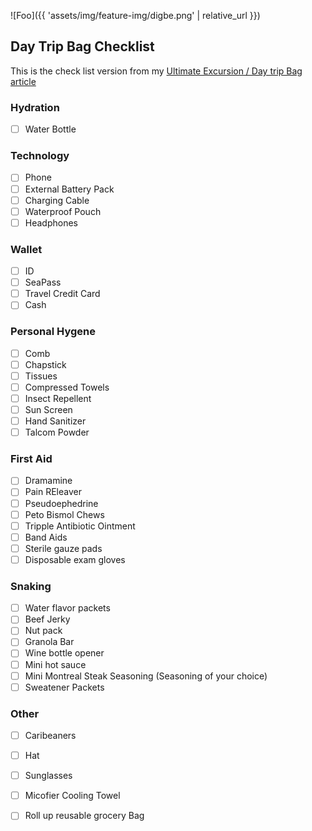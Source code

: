 ![Foo]({{ 'assets/img/feature-img/digbe.png' | relative_url }})

## Day Trip Bag Checklist
This is the check list version from my [Ultimate Excursion / Day trip Bag article](https://mikehathaway.com/2023/09/09/cruise-day-bag.html)

### Hydration
- [ ] Water Bottle

### Technology
- [ ] Phone
- [ ] External Battery Pack
- [ ] Charging Cable
- [ ] Waterproof Pouch
- [ ] Headphones

### Wallet
- [ ] ID
- [ ] SeaPass
- [ ] Travel Credit Card
- [ ] Cash

### Personal Hygene
- [ ] Comb
- [ ] Chapstick
- [ ] Tissues
- [ ] Compressed Towels
- [ ] Insect Repellent
- [ ] Sun Screen
- [ ] Hand Sanitizer
- [ ] Talcom Powder

### First Aid
- [ ] Dramamine
- [ ] Pain REleaver
- [ ] Pseudoephedrine
- [ ] Peto Bismol Chews
- [ ] Tripple Antibiotic Ointment
- [ ] Band Aids
- [ ] Sterile gauze pads
- [ ] Disposable exam gloves

### Snaking
- [ ] Water flavor packets
- [ ] Beef Jerky
- [ ] Nut pack
- [ ] Granola Bar
- [ ] Wine bottle opener
- [ ] Mini hot sauce
- [ ] Mini Montreal Steak Seasoning (Seasoning of your choice)
- [ ] Sweatener Packets

### Other
- [ ] Caribeaners
- [ ] Hat
- [ ] Sunglasses
- [ ] Micofier Cooling Towel
- [ ] Roll up reusable grocery Bag

